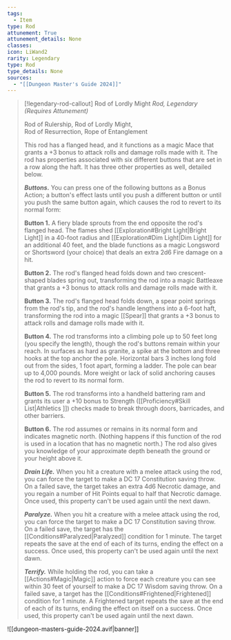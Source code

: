 ```yaml
---
tags:
  - Item
type: Rod
attunement: True
attunement_details: None
classes:
icon: LiWand2
rarity: Legendary
type: Rod
type_details: None
sources: 
  - "[[Dungeon Master's Guide 2024]]"
---
```

>[!legendary-rod-callout] Rod of Lordly Might
>_Rod, Legendary (Requires Attunement)_
>
>Rod of Rulership, Rod of Lordly Might,  
>Rod of Resurrection, Rope of Entanglement
>
>This rod has a flanged head, and it functions as a magic Mace that grants a +3 bonus to attack rolls and damage rolls made with it. The rod has properties associated with six different buttons that are set in a row along the haft. It has three other properties as well, detailed below.
>
>**_Buttons._** You can press one of the following buttons as a Bonus Action; a button's effect lasts until you push a different button or until you push the same button again, which causes the rod to revert to its normal form:
>
>**Button 1.** A fiery blade sprouts from the end opposite the rod's flanged head. The flames shed [[Exploration#Bright Light\|Bright Light]] in a 40-foot radius and [[Exploration#Dim Light\|Dim Light]] for an additional 40 feet, and the blade functions as a magic Longsword or Shortsword (your choice) that deals an extra 2d6 Fire damage on a hit.
>
>**Button 2.** The rod's flanged head folds down and two crescent-shaped blades spring out, transforming the rod into a magic Battleaxe that grants a +3 bonus to attack rolls and damage rolls made with it.
>
>**Button 3.** The rod's flanged head folds down, a spear point springs from the rod's tip, and the rod's handle lengthens into a 6-foot haft, transforming the rod into a magic [[Spear]] that grants a +3 bonus to attack rolls and damage rolls made with it.
>
>**Button 4.** The rod transforms into a climbing pole up to 50 feet long (you specify the length), though the rod's buttons remain within your reach. In surfaces as hard as granite, a spike at the bottom and three hooks at the top anchor the pole. Horizontal bars 3 inches long fold out from the sides, 1 foot apart, forming a ladder. The pole can bear up to 4,000 pounds. More weight or lack of solid anchoring causes the rod to revert to its normal form.
>
>**Button 5.** The rod transforms into a handheld battering ram and grants its user a +10 bonus to Strength ([[Proficiency#Skill List\|Athletics ]]) checks made to break through doors, barricades, and other barriers.
>
>**Button 6.** The rod assumes or remains in its normal form and indicates magnetic north. (Nothing happens if this function of the rod is used in a location that has no magnetic north.) The rod also gives you knowledge of your approximate depth beneath the ground or your height above it.
>
>**_Drain Life._** When you hit a creature with a melee attack using the rod, you can force the target to make a DC 17 Constitution saving throw. On a failed save, the target takes an extra 4d6 Necrotic damage, and you regain a number of Hit Points equal to half that Necrotic damage. Once used, this property can't be used again until the next dawn.
>
>**_Paralyze._** When you hit a creature with a melee attack using the rod, you can force the target to make a DC 17 Constitution saving throw. On a failed save, the target has the [[Conditions#Paralyzed\|Paralyzed]] condition for 1 minute. The target repeats the save at the end of each of its turns, ending the effect on a success. Once used, this property can't be used again until the next dawn.
>
>**_Terrify._** While holding the rod, you can take a [[Actions#Magic\|Magic]] action to force each creature you can see within 30 feet of yourself to make a DC 17 Wisdom saving throw. On a failed save, a target has the [[Conditions#Frightened\|Frightened]] condition for 1 minute. A Frightened target repeats the save at the end of each of its turns, ending the effect on itself on a success. Once used, this property can't be used again until the next dawn.
>


![[dungeon-masters-guide-2024.avif|banner]]